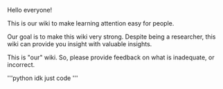 Hello everyone!  

This is our wiki to make learning attention easy for people.   

Our goal is to make this wiki very strong. Despite being a researcher, this wiki can provide you insight with valuable insights.   

This is "our" wiki. So, please provide feedback on what is inadequate, or incorrect.  

'''python
idk just code
'''
